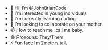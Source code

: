- 👋 Hi, I’m @JohnBrianCode
- 👀 I’m interested in young individuals
- 🌱 I’m currently learning coding
- 💞️ I’m looking to collaborate on your mother.
- 📫 How to reach me :call me baby.
- 😄 Pronouns: They/Them
- ⚡ Fun fact: Im 2meters tall.

<!---
JohnBrianCode/JohnBrianCode is a ✨ special ✨ repository because its `README.md` (this file) appears on your GitHub profile.
You can click the Preview link to take a look at your changes.
--->
